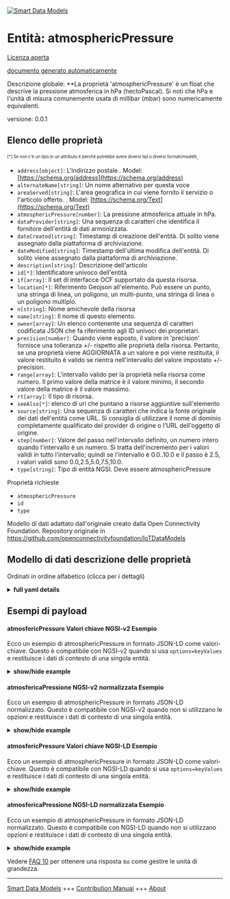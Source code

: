 <!-- 10-Header -->  
[![Smart Data Models](https://smartdatamodels.org/wp-content/uploads/2022/01/SmartDataModels_logo.png "Logo")](https://smartdatamodels.org)  
Entità: atmosphericPressure  
===========================<!-- /10-Header -->  
<!-- 15-License -->  
[Licenza aperta](https://github.com/smart-data-models//dataModel.OCF/blob/master/atmosphericPressure/LICENSE.md)  
[documento generato automaticamente](https://docs.google.com/presentation/d/e/2PACX-1vTs-Ng5dIAwkg91oTTUdt8ua7woBXhPnwavZ0FxgR8BsAI_Ek3C5q97Nd94HS8KhP-r_quD4H0fgyt3/pub?start=false&loop=false&delayms=3000#slide=id.gb715ace035_0_60)  
<!-- /15-License -->  
<!-- 20-Description -->  
Descrizione globale: **La proprietà 'atmosphericPressure' è un float che descrive la pressione atmosferica in hPa (hectoPascal). Si noti che hPa e l'unità di misura comunemente usata di millibar (mbar) sono numericamente equivalenti.  
versione: 0.0.1  
<!-- /20-Description -->  
<!-- 30-PropertiesList -->  

## Elenco delle proprietà  

<sup><sub>[*] Se non c'è un tipo in un attributo è perché potrebbe avere diversi tipi o diversi formati/modelli</sub></sup>.  
- `address[object]`: L'indirizzo postale  . Model: [https://schema.org/address](https://schema.org/address)- `alternateName[string]`: Un nome alternativo per questa voce  - `areaServed[string]`: L'area geografica in cui viene fornito il servizio o l'articolo offerto.  . Model: [https://schema.org/Text](https://schema.org/Text)- `atmosphericPressure[number]`: La pressione atmosferica attuale in hPa.  - `dataProvider[string]`: Una sequenza di caratteri che identifica il fornitore dell'entità di dati armonizzata.  - `dateCreated[string]`: Timestamp di creazione dell'entità. Di solito viene assegnato dalla piattaforma di archiviazione.  - `dateModified[string]`: Timestamp dell'ultima modifica dell'entità. Di solito viene assegnato dalla piattaforma di archiviazione.  - `description[string]`: Descrizione dell'articolo  - `id[*]`: Identificatore univoco dell'entità  - `if[array]`: Il set di interfacce OCF supportato da questa risorsa.  - `location[*]`: Riferimento Geojson all'elemento. Può essere un punto, una stringa di linea, un poligono, un multi-punto, una stringa di linea o un poligono multiplo.  - `n[string]`: Nome amichevole della risorsa  - `name[string]`: Il nome di questo elemento.  - `owner[array]`: Un elenco contenente una sequenza di caratteri codificata JSON che fa riferimento agli ID univoci dei proprietari.  - `precision[number]`: Quando viene esposto, il valore in 'precision' fornisce una tolleranza +/- rispetto alle proprietà della risorsa. Pertanto, se una proprietà viene AGGIORNATA a un valore e poi viene restituita, il valore restituito è valido se rientra nell'intervallo del valore impostato +/- precision.  - `range[array]`: L'intervallo valido per la proprietà nella risorsa come numero. Il primo valore della matrice è il valore minimo, il secondo valore della matrice è il valore massimo.  - `rt[array]`: Il tipo di risorsa.  - `seeAlso[*]`: elenco di uri che puntano a risorse aggiuntive sull'elemento  - `source[string]`: Una sequenza di caratteri che indica la fonte originale dei dati dell'entità come URL. Si consiglia di utilizzare il nome di dominio completamente qualificato del provider di origine o l'URL dell'oggetto di origine.  - `step[number]`: Valore del passo nell'intervallo definito, un numero intero quando l'intervallo è un numero.  Si tratta dell'incremento per i valori validi in tutto l'intervallo; quindi se l'intervallo è 0.0..10.0 e il passo è 2.5, i valori validi sono 0.0,2.5,5.0,7.5,10.0.  - `type[string]`: Tipo di entità NGSI. Deve essere atmosphericPressure  <!-- /30-PropertiesList -->  
<!-- 35-RequiredProperties -->  
Proprietà richieste  
- `atmosphericPressure`  - `id`  - `type`  <!-- /35-RequiredProperties -->  
<!-- 40-RequiredProperties -->  
Modello di dati adattato dall'originale creato dalla Open Connectivity Foundation. Repository originale in https://github.com/openconnectivityfoundation/IoTDataModels  
<!-- /40-RequiredProperties -->  
<!-- 50-DataModelHeader -->  
## Modello di dati descrizione delle proprietà  
Ordinati in ordine alfabetico (clicca per i dettagli)  
<!-- /50-DataModelHeader -->  
<!-- 60-ModelYaml -->  
<details><summary><strong>full yaml details</strong></summary>    
```yaml  
atmosphericPressure:    
  description: 'This Resource provides a measurement of Mean Sea Level Pressure experienced at the measuring point expressed in millibars.The Property ''atmosphericPressure'' is a float which describes the atmospheric pressure in hPa (hectoPascals).Note that hPa and the also commonly used unit of millibars (mbar) are numerically equivalent.'    
  properties:    
    address:    
      description: 'The mailing address'    
      properties:    
        addressCountry:    
          description: 'Property. The country. For example, Spain. Model:''https://schema.org/addressCountry'''    
          type: string    
        addressLocality:    
          description: 'Property. The locality in which the street address is, and which is in the region. Model:''https://schema.org/addressLocality'''    
          type: string    
        addressRegion:    
          description: 'Property. The region in which the locality is, and which is in the country. Model:''https://schema.org/addressRegion'''    
          type: string    
        postOfficeBoxNumber:    
          description: 'Property. The post office box number for PO box addresses. For example, 03578. Model:''https://schema.org/postOfficeBoxNumber'''    
          type: string    
        postalCode:    
          description: 'Property. The postal code. For example, 24004. Model:''https://schema.org/https://schema.org/postalCode'''    
          type: string    
        streetAddress:    
          description: 'Property. The street address. Model:''https://schema.org/streetAddress'''    
          type: string    
      type: object    
      x-ngsi:    
        model: https://schema.org/address    
        type: Property    
    alternateName:    
      description: 'An alternative name for this item'    
      type: string    
      x-ngsi:    
        type: Property    
    areaServed:    
      description: 'The geographic area where a service or offered item is provided'    
      type: string    
      x-ngsi:    
        model: https://schema.org/Text    
        type: Property    
    atmosphericPressure:    
      description: 'The current atmospheric pressure in hPa.'    
      readOnly: true    
      type: number    
      x-ngsi:    
        type: Property    
    dataProvider:    
      description: 'A sequence of characters identifying the provider of the harmonised data entity.'    
      type: string    
      x-ngsi:    
        type: Property    
    dateCreated:    
      description: 'Entity creation timestamp. This will usually be allocated by the storage platform.'    
      format: date-time    
      type: string    
      x-ngsi:    
        type: Property    
    dateModified:    
      description: 'Timestamp of the last modification of the entity. This will usually be allocated by the storage platform.'    
      format: date-time    
      type: string    
      x-ngsi:    
        type: Property    
    description:    
      description: 'A description of this item'    
      type: string    
      x-ngsi:    
        type: Property    
    id:    
      anyOf: &atmosphericpressure_-_properties_-_owner_-_items_-_anyof    
        - description: 'Property. Identifier format of any NGSI entity'    
          maxLength: 256    
          minLength: 1    
          pattern: ^[\w\-\.\{\}\$\+\*\[\]`|~^@!,:\\]+$    
          type: string    
        - description: 'Property. Identifier format of any NGSI entity'    
          format: uri    
          type: string    
      description: 'Unique identifier of the entity'    
      x-ngsi:    
        type: Property    
    if:    
      description: 'The OCF Interface set supported by this Resource.'    
      items:    
        enum:    
          - oic.if.s    
          - oic.if.baseline    
        type: string    
      minItems: 2    
      readOnly: true    
      type: array    
      uniqueItems: true    
      x-ngsi:    
        type: Property    
    location:    
      description: 'Geojson reference to the item. It can be Point, LineString, Polygon, MultiPoint, MultiLineString or MultiPolygon'    
      oneOf:    
        - description: 'GeoProperty. Geojson reference to the item. Point'    
          properties:    
            bbox:    
              items:    
                type: number    
              minItems: 4    
              type: array    
            coordinates:    
              items:    
                type: number    
              minItems: 2    
              type: array    
            type:    
              enum:    
                - Point    
              type: string    
          required:    
            - type    
            - coordinates    
          title: 'GeoJSON Point'    
          type: object    
        - description: 'GeoProperty. Geojson reference to the item. LineString'    
          properties:    
            bbox:    
              items:    
                type: number    
              minItems: 4    
              type: array    
            coordinates:    
              items:    
                items:    
                  type: number    
                minItems: 2    
                type: array    
              minItems: 2    
              type: array    
            type:    
              enum:    
                - LineString    
              type: string    
          required:    
            - type    
            - coordinates    
          title: 'GeoJSON LineString'    
          type: object    
        - description: 'GeoProperty. Geojson reference to the item. Polygon'    
          properties:    
            bbox:    
              items:    
                type: number    
              minItems: 4    
              type: array    
            coordinates:    
              items:    
                items:    
                  items:    
                    type: number    
                  minItems: 2    
                  type: array    
                minItems: 4    
                type: array    
              type: array    
            type:    
              enum:    
                - Polygon    
              type: string    
          required:    
            - type    
            - coordinates    
          title: 'GeoJSON Polygon'    
          type: object    
        - description: 'GeoProperty. Geojson reference to the item. MultiPoint'    
          properties:    
            bbox:    
              items:    
                type: number    
              minItems: 4    
              type: array    
            coordinates:    
              items:    
                items:    
                  type: number    
                minItems: 2    
                type: array    
              type: array    
            type:    
              enum:    
                - MultiPoint    
              type: string    
          required:    
            - type    
            - coordinates    
          title: 'GeoJSON MultiPoint'    
          type: object    
        - description: 'GeoProperty. Geojson reference to the item. MultiLineString'    
          properties:    
            bbox:    
              items:    
                type: number    
              minItems: 4    
              type: array    
            coordinates:    
              items:    
                items:    
                  items:    
                    type: number    
                  minItems: 2    
                  type: array    
                minItems: 2    
                type: array    
              type: array    
            type:    
              enum:    
                - MultiLineString    
              type: string    
          required:    
            - type    
            - coordinates    
          title: 'GeoJSON MultiLineString'    
          type: object    
        - description: 'GeoProperty. Geojson reference to the item. MultiLineString'    
          properties:    
            bbox:    
              items:    
                type: number    
              minItems: 4    
              type: array    
            coordinates:    
              items:    
                items:    
                  items:    
                    items:    
                      type: number    
                    minItems: 2    
                    type: array    
                  minItems: 4    
                  type: array    
                type: array    
              type: array    
            type:    
              enum:    
                - MultiPolygon    
              type: string    
          required:    
            - type    
            - coordinates    
          title: 'GeoJSON MultiPolygon'    
          type: object    
      x-ngsi:    
        type: GeoProperty    
    n:    
      description: 'Friendly name of the Resource'    
      maxLength: 64    
      readOnly: true    
      type: string    
      x-ngsi:    
        type: Property    
    name:    
      description: 'The name of this item.'    
      type: string    
      x-ngsi:    
        type: Property    
    owner:    
      description: 'A List containing a JSON encoded sequence of characters referencing the unique Ids of the owner(s)'    
      items:    
        anyOf: *atmosphericpressure_-_properties_-_owner_-_items_-_anyof    
        description: 'Property. Unique identifier of the entity'    
      type: array    
      x-ngsi:    
        type: Property    
    precision:    
      description: 'When exposed the value in ''precision'' provides a +/- tolerance against the Properties in the Resource. Thus if a Property is UPDATED to a value and that Property then RETRIEVED, the RETRIEVED value is valid if in the range of the set value +/- precision'    
      readOnly: true    
      type: number    
      x-ngsi:    
        type: Property    
    range:    
      description: 'The valid range for the Property in the Resource as a number. The first value in the array is the minimum value, the second value in the array is the maximum value.'    
      items:    
        type: number    
      maxItems: 2    
      minItems: 2    
      readOnly: true    
      type: array    
      x-ngsi:    
        type: Property    
    rt:    
      description: 'The Resource Type.'    
      items:    
        enum:    
          - oic.r.sensor.atmosphericpressure    
        maxLength: 64    
        type: string    
      minItems: 1    
      readOnly: true    
      type: array    
      uniqueItems: true    
      x-ngsi:    
        type: Property    
    seeAlso:    
      description: 'list of uri pointing to additional resources about the item'    
      oneOf:    
        - items:    
            format: uri    
            type: string    
          minItems: 1    
          type: array    
        - format: uri    
          type: string    
      x-ngsi:    
        type: Property    
    source:    
      description: 'A sequence of characters giving the original source of the entity data as a URL. Recommended to be the fully qualified domain name of the source provider, or the URL to the source object.'    
      type: string    
      x-ngsi:    
        type: Property    
    step:    
      description: 'Step value across the defined range an integer when the range is a number.  This is the increment for valid values across the range; so if range is 0.0..10.0 and step is 2.5 then valid values are 0.0,2.5,5.0,7.5,10.0.'    
      readOnly: true    
      type: number    
      x-ngsi:    
        type: Property    
    type:    
      description: 'NGSI entity type. It has to be atmosphericPressure'    
      enum:    
        - atmosphericPressure    
      type: string    
      x-ngsi:    
        type: Property    
  required:    
    - atmosphericPressure    
    - id    
    - type    
  type: object    
  x-derived-from: https://raw.githubusercontent.com/openconnectivityfoundation/IoTDataModels/master/AtmosphericPressureResURI.swagger.json    
  x-disclaimer: 'Redistribution and use in source and binary forms, with or without modification, are permitted  provided that the license conditions are met. Copyleft (c) 2021 Contributors to Smart Data Models Program'    
  x-license-url: https://github.com/smart-data-models/dataModel.OCF/blob/master/atmosphericPressure/LICENSE.md    
  x-model-schema: https://smart-data-models.github.io/dataModel.OCF/atmosphericPressure/schema.json    
  x-model-tags: OCF    
  x-version: 0.0.1    
```  
</details>    
<!-- /60-ModelYaml -->  
<!-- 70-MiddleNotes -->  
<!-- /70-MiddleNotes -->  
<!-- 80-Examples -->  
## Esempi di payload  
#### atmosfericPressure Valori chiave NGSI-v2 Esempio  
Ecco un esempio di atmosphericPressure in formato JSON-LD come valori-chiave. Questo è compatibile con NGSI-v2 quando si usa `options=keyValues` e restituisce i dati di contesto di una singola entità.  
<details><summary><strong>show/hide example</strong></summary>    
```json  
{  
  "id": "urn:ngsi-ld:atmosphericPressure:id:ELDP:82735557",  
  "dateCreated": "1978-10-18T02:53:27Z",  
  "dateModified": "1971-05-22T13:45:28Z",  
  "source": "Leader right relationship conference treatment until police. A cold language to though benefit want. Ten own anyone low fight answer.",  
  "name": "Do write story your should present claim. Coach himself size strategy fine kind.",  
  "alternateName": "Four send region above oil record. Believe item western catch method body time successful.",  
  "description": "Pressure few number form. Upon set bit process per of. Kitchen six source probably movement.",  
  "dataProvider": "Sort general exactly able pretty. Apply stay artist throw pull second.",  
  "owner": [  
    "urn:ngsi-ld:atmosphericPressure:items:ABBA:58876358",  
    "urn:ngsi-ld:atmosphericPressure:items:OJQG:19954985"  
  ],  
  "seeAlso": [  
    "urn:ngsi-ld:atmosphericPressure:items:FGYB:46319843",  
    "urn:ngsi-ld:atmosphericPressure:items:KYKB:58015149"  
  ],  
  "location": {  
    "type": "Point",  
    "coordinates": [  
      -77.1844825,  
      108.947418  
    ]  
  },  
  "address": {  
    "streetAddress": "Billion particular decade prove drug draw get. Good happen truth wonder car material.",  
    "addressLocality": "Necessary capital would cover. Upon hold institution myself author first small. Those tonight may several soldier.",  
    "addressRegion": "Left baby no mother leader detail result. Or may from morning why. View common foot arm suggest life home.",  
    "addressCountry": "Cost ok part company fund office. Past reflect company within above. Person rise himself drug.",  
    "postalCode": "Without interview produce owner. Stand why ready consumer. Explain trip cultural fill bad court bring.",  
    "postOfficeBoxNumber": "Adult response democratic middle hand. Prepare such thank reach itself sometimes. Already shoulder actually."  
  },  
  "areaServed": "Nearly effect individual four positive price. Court resource single cultural PM probably.",  
  "rt": [  
    "oic.r.sensor.atmosphericpressure",  
    "oic.r.sensor.atmosphericpressure"  
  ],  
  "atmosphericPressure": {  
    "type": "Property",  
    "value": 88.8  
  },  
  "n": "His away back interesting enter hair sea. Continue care buy between generation throw without. Owner hospital current should thus increase.",  
  "precision": {  
    "type": "Property",  
    "value": 964.0  
  },  
  "range": [  
    987.9,  
    288.3  
  ],  
  "step": {  
    "type": "Property",  
    "value": 605.4  
  },  
  "if": [  
    "oic.if.s",  
    "oic.if.s"  
  ],  
  "type": "atmosphericPressure"  
}  
```  
</details>  
#### atmosfericaPressione NGSI-v2 normalizzata Esempio  
Ecco un esempio di atmosphericPressure in formato JSON-LD normalizzato. Questo è compatibile con NGSI-v2 quando non si utilizzano le opzioni e restituisce i dati di contesto di una singola entità.  
<details><summary><strong>show/hide example</strong></summary>    
```json  
{  
  "id": {  
    "type": "string",  
    "value": "urn:ngsi-ld:atmosphericPressure:id:ELDP:82735557"  
  },  
  "dateCreated": {  
    "format": "date-time",  
    "type": "string",  
    "value": "1978-10-18T02:53:27Z"  
  },  
  "dateModified": {  
    "format": "date-time",  
    "type": "string",  
    "value": "1971-05-22T13:45:28Z"  
  },  
  "source": {  
    "type": "string",  
    "value": "Leader right relationship conference treatment until police. A cold language to though benefit want. Ten own anyone low fight answer."  
  },  
  "name": {  
    "type": "string",  
    "value": "Do write story your should present claim. Coach himself size strategy fine kind."  
  },  
  "alternateName": {  
    "type": "string",  
    "value": "Four send region above oil record. Believe item western catch method body time successful."  
  },  
  "description": {  
    "type": "string",  
    "value": "Pressure few number form. Upon set bit process per of. Kitchen six source probably movement."  
  },  
  "dataProvider": {  
    "type": "string",  
    "value": "Sort general exactly able pretty. Apply stay artist throw pull second."  
  },  
  "owner": {  
    "type": "array",  
    "value": [  
      "urn:ngsi-ld:atmosphericPressure:items:ABBA:58876358",  
      "urn:ngsi-ld:atmosphericPressure:items:OJQG:19954985"  
    ]  
  },  
  "seeAlso": {  
    "type": "array",  
    "value": [  
      "urn:ngsi-ld:atmosphericPressure:items:FGYB:46319843",  
      "urn:ngsi-ld:atmosphericPressure:items:KYKB:58015149"  
    ]  
  },  
  "location": {  
    "type": "object",  
    "value": {  
      "type": "Point",  
      "coordinates": [  
        -77.1844825,  
        108.947418  
      ]  
    }  
  },  
  "address": {  
    "type": "object",  
    "value": {  
      "streetAddress": "Billion particular decade prove drug draw get. Good happen truth wonder car material.",  
      "addressLocality": "Necessary capital would cover. Upon hold institution myself author first small. Those tonight may several soldier.",  
      "addressRegion": "Left baby no mother leader detail result. Or may from morning why. View common foot arm suggest life home.",  
      "addressCountry": "Cost ok part company fund office. Past reflect company within above. Person rise himself drug.",  
      "postalCode": "Without interview produce owner. Stand why ready consumer. Explain trip cultural fill bad court bring.",  
      "postOfficeBoxNumber": "Adult response democratic middle hand. Prepare such thank reach itself sometimes. Already shoulder actually."  
    }  
  },  
  "areaServed": {  
    "type": "string",  
    "value": "Nearly effect individual four positive price. Court resource single cultural PM probably."  
  },  
  "rt": {  
    "type": "array",  
    "value": [  
      "oic.r.sensor.atmosphericpressure",  
      "oic.r.sensor.atmosphericpressure"  
    ]  
  },  
  "atmosphericPressure": {  
    "type": "object",  
    "value": {  
      "type": "Property",  
      "value": 88.8  
    }  
  },  
  "n": {  
    "type": "string",  
    "value": "His away back interesting enter hair sea. Continue care buy between generation throw without. Owner hospital current should thus increase."  
  },  
  "precision": {  
    "type": "object",  
    "value": {  
      "type": "Property",  
      "value": 964.0  
    }  
  },  
  "range": {  
    "type": "array",  
    "value": [  
      987.9,  
      288.3  
    ]  
  },  
  "step": {  
    "type": "object",  
    "value": {  
      "type": "Property",  
      "value": 605.4  
    }  
  },  
  "if": {  
    "type": "array",  
    "value": [  
      "oic.if.s",  
      "oic.if.s"  
    ]  
  },  
  "type": {  
    "type": "string",  
    "value": "atmosphericPressure"  
  }  
}  
```  
</details>  
#### atmosfericPressure Valori chiave NGSI-LD Esempio  
Ecco un esempio di atmosphericPressure in formato JSON-LD come valori-chiave. Questo è compatibile con NGSI-LD quando si usa `options=keyValues` e restituisce i dati di contesto di una singola entità.  
<details><summary><strong>show/hide example</strong></summary>    
```json  
{  
    "id": "urn:ngsi-ld:atmosphericPressure:id:ELDP:82735557",  
    "dateCreated": "1978-10-18T02:53:27Z",  
    "dateModified": "1971-05-22T13:45:28Z",  
    "source": "Leader right relationship conference treatment until police. A cold language to though benefit want. Ten own anyone low fight answer.",  
    "name": "Do write story your should present claim. Coach himself size strategy fine kind.",  
    "alternateName": "Four send region above oil record. Believe item western catch method body time successful.",  
    "description": "Pressure few number form. Upon set bit process per of. Kitchen six source probably movement.",  
    "dataProvider": "Sort general exactly able pretty. Apply stay artist throw pull second.",  
    "owner": [  
        "urn:ngsi-ld:atmosphericPressure:items:ABBA:58876358",  
        "urn:ngsi-ld:atmosphericPressure:items:OJQG:19954985"  
    ],  
    "seeAlso": [  
        "urn:ngsi-ld:atmosphericPressure:items:FGYB:46319843",  
        "urn:ngsi-ld:atmosphericPressure:items:KYKB:58015149"  
    ],  
    "location": {  
        "type": "Point",  
        "coordinates": [  
            -77.1844825,  
            108.947418  
        ]  
    },  
    "address": {  
        "streetAddress": "Billion particular decade prove drug draw get. Good happen truth wonder car material.",  
        "addressLocality": "Necessary capital would cover. Upon hold institution myself author first small. Those tonight may several soldier.",  
        "addressRegion": "Left baby no mother leader detail result. Or may from morning why. View common foot arm suggest life home.",  
        "addressCountry": "Cost ok part company fund office. Past reflect company within above. Person rise himself drug.",  
        "postalCode": "Without interview produce owner. Stand why ready consumer. Explain trip cultural fill bad court bring.",  
        "postOfficeBoxNumber": "Adult response democratic middle hand. Prepare such thank reach itself sometimes. Already shoulder actually."  
    },  
    "areaServed": "Nearly effect individual four positive price. Court resource single cultural PM probably.",  
    "rt": [  
        "oic.r.sensor.atmosphericpressure",  
        "oic.r.sensor.atmosphericpressure"  
    ],  
    "atmosphericPressure": {  
        "type": "Property",  
        "value": 88.8  
    },  
    "n": "His away back interesting enter hair sea. Continue care buy between generation throw without. Owner hospital current should thus increase.",  
    "precision": {  
        "type": "Property",  
        "value": 964.0  
    },  
    "range": [  
        987.9,  
        288.3  
    ],  
    "step": {  
        "type": "Property",  
        "value": 605.4  
    },  
    "if": [  
        "oic.if.s",  
        "oic.if.s"  
    ],  
    "type": "atmosphericPressure",  
    "@context": [  
        "https://smartdatamodels.org/context.jsonld",  
        "https://raw.githubusercontent.com/smart-data-models/dataModel.OCF/master/context.jsonld"  
    ]  
}  
```  
</details>  
#### atmosfericaPressione NGSI-LD normalizzata Esempio  
Ecco un esempio di atmosphericPressure in formato JSON-LD normalizzato. Questo è compatibile con NGSI-LD quando non si utilizzano opzioni e restituisce i dati di contesto di una singola entità.  
<details><summary><strong>show/hide example</strong></summary>    
```json  
{  
    "id": "urn:ngsi-ld:atmosphericPressure:id:RJQY:59820312",  
    "dateCreated": {  
        "type": "Property",  
        "value": {  
            "@type": "DateTime",  
            "@value": "2007-06-26T17:29:21Z"  
        }  
    },  
    "dateModified": {  
        "type": "Property",  
        "value": {  
            "@type": "DateTime",  
            "@value": "2011-06-17T02:00:43Z"  
        }  
    },  
    "source": {  
        "type": "Property",  
        "value": "Teach Mrs easy fight across reason himself. Former section why today stay. High way official structure."  
    },  
    "name": {  
        "type": "Property",  
        "value": "Little compare take education. Dinner lose western feel. Next list since then."  
    },  
    "alternateName": {  
        "type": "Property",  
        "value": "Door recently drive."  
    },  
    "description": {  
        "type": "Property",  
        "value": "End consider financial hope. Mouth south start single strong. Doctor itself popular choose give possible into."  
    },  
    "dataProvider": {  
        "type": "Property",  
        "value": "Share cover road fish think investment account."  
    },  
    "owner": {  
        "type": "Property",  
        "value": [  
            "urn:ngsi-ld:atmosphericPressure:items:HDEN:32343695",  
            "urn:ngsi-ld:atmosphericPressure:items:RVRC:69480931"  
        ]  
    },  
    "seeAlso": {  
        "type": "Property",  
        "value": [  
            "urn:ngsi-ld:atmosphericPressure:items:PRFC:27292619"  
        ]  
    },  
    "location": {  
        "type": "Property",  
        "value": {  
            "type": "Point",  
            "coordinates": [  
                -11.8938735,  
                11.02388  
            ]  
        }  
    },  
    "address": {  
        "type": "Property",  
        "value": {  
            "streetAddress": "Six boy would produce. Beyond forward ability much resource.",  
            "addressLocality": "Catch heavy usually phone whom property every.",  
            "addressRegion": "Visit response direction statement feeling. Medical new matter a president them.",  
            "addressCountry": "Institution recent consider clearly and argue indicate. Tell general wear keep arm relationship hundred.",  
            "postalCode": "American campaign too at view card. School word those score in. Article table size near crime investment.",  
            "postOfficeBoxNumber": "Particularly skin research whether goal need. Last court position politics sell."  
        }  
    },  
    "areaServed": {  
        "type": "Property",  
        "value": "Game education structure force fine resource. Expert rise board sometimes. Wrong simple a public study get."  
    },  
    "rt": {  
        "type": "Property",  
        "value": [  
            "oic.r.sensor.atmosphericpressure"  
        ]  
    },  
    "atmosphericPressure": {  
        "type": "Property",  
        "value": 904.6  
    },  
    "n": {  
        "type": "Property",  
        "value": "Factor charge often artist husband wall region. Continue role particularly top. Of song attorney week force continue because few."  
    },  
    "precision": {  
        "type": "Property",  
        "value": 953.2  
    },  
    "range": {  
        "type": "Property",  
        "value": [  
            801.2,  
            869.8  
        ]  
    },  
    "step": {  
        "type": "Property",  
        "value": 620.7  
    },  
    "if": {  
        "type": "Property",  
        "value": [  
            "oic.if.baseline",  
            "oic.if.baseline"  
        ]  
    },  
    "type": "atmosphericPressure",  
    "@context": [  
        "https://smartdatamodels.org/context.jsonld",  
        "https://raw.githubusercontent.com/smart-data-models/dataModel.OCF/master/context.jsonld"  
    ]  
}  
```  
</details><!-- /80-Examples -->  
<!-- 90-FooterNotes -->  
<!-- /90-FooterNotes -->  
<!-- 95-Units -->  
Vedere [FAQ 10](https://smartdatamodels.org/index.php/faqs/) per ottenere una risposta su come gestire le unità di grandezza.  
<!-- /95-Units -->  
<!-- 97-LastFooter -->  
---  
[Smart Data Models](https://smartdatamodels.org) +++ [Contribution Manual](https://bit.ly/contribution_manual) +++ [About](https://bit.ly/Introduction_SDM)<!-- /97-LastFooter -->  
